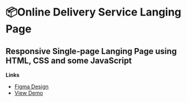 # 📦Online Delivery Service Langing Page

## Responsive Single-page Langing Page using HTML, CSS and some JavaScript

**Links**

- [Figma Design](https://www.figma.com/design/vTWRGS7iOAhrweUr4rsvRU/FromBoard-Delivery-(For-Devs)?node-id=217-0&t=l2DMApLGeUZ4LbVw-1)
- [View Demo](https://omonovsardor101.github.io/FromBoard-Delivery/)
